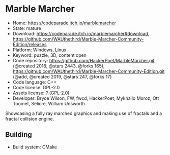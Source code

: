 # Marble Marcher

- Home: https://codeparade.itch.io/marblemarcher
- State: mature
- Download: https://codeparade.itch.io/marblemarcher#download, https://github.com/WAUthethird/Marble-Marcher-Community-Edition/releases
- Platform: Windows, Linux
- Keyword: puzzle, 3D, content open
- Code repository: https://github.com/HackerPoet/MarbleMarcher.git (@created 2018, @stars 2443, @forks 165), https://github.com/WAUthethird/Marble-Marcher-Community-Edition.git (@add, @created 2019, @stars 247, @forks 17)
- Code language: C++
- Code license: GPL-2.0
- Assets license: ? (GPL-2.0)
- Developer: Bryce Wilson, FW, fwcd, HackerPoet, Mykhailo Moroz, Ott Toomet, Selicre, William Unsworth

Showcasing a fully ray marched graphics and making use of fractals and a fractal collision engine.

## Building

- Build system: CMake
